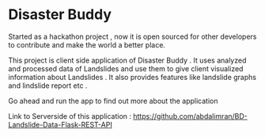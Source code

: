 # Disaster Buddy

Started as a hackathon project , now it is open sourced for other developers to contribute and make the world a better place.

This project is client side application of Disaster Buddy . It uses analyzed and processed data of Landslides and use them to give client visualized information about Landslides .
It also provides features like landslide graphs and lindslide report etc .

Go ahead and run the app to find out more about the application

Link to Serverside of this application : https://github.com/abdalimran/BD-Landslide-Data-Flask-REST-API
